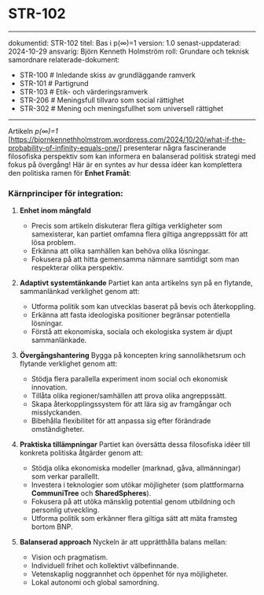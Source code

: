 # STR-102
---
dokumentid: STR-102
titel: Bas i p(∞)=1
version: 1.0
senast-uppdaterad: 2024-10-29
ansvarig: Björn Kenneth Holmström
roll: Grundare och teknisk samordnare
relaterade-dokument:
  - STR-100 # Inledande skiss av grundläggande ramverk
  - STR-101 # Partigrund
  - STR-103 # Etik- och värderingsramverk
  - STR-206 # Meningsfull tillvaro som social rättighet
  - STR-302 # Mening och meningsfullhet som universell rättighet
---

Artikeln *p(∞)=1* [https://bjornkennethholmstrom.wordpress.com/2024/10/20/what-if-the-probability-of-infinity-equals-one/] presenterar några fascinerande filosofiska perspektiv som kan informera en balanserad politisk strategi med fokus på övergång! Här är en syntes av hur dessa idéer kan komplettera den politiska ramen för **Enhet Framåt**:

### Kärnprinciper för integration:

1. **Enhet inom mångfald**
   - Precis som artikeln diskuterar flera giltiga verkligheter som samexisterar, kan partiet omfamna flera giltiga angreppssätt för att lösa problem.
   - Erkänna att olika samhällen kan behöva olika lösningar.
   - Fokusera på att hitta gemensamma nämnare samtidigt som man respekterar olika perspektiv.

2. **Adaptivt systemtänkande**
   Partiet kan anta artikelns syn på en flytande, sammanlänkad verklighet genom att:
   - Utforma politik som kan utvecklas baserat på bevis och återkoppling.
   - Erkänna att fasta ideologiska positioner begränsar potentiella lösningar.
   - Förstå att ekonomiska, sociala och ekologiska system är djupt sammanlänkade.

3. **Övergångshantering**
   Bygga på koncepten kring sannolikhetsrum och flytande verklighet genom att:
   - Stödja flera parallella experiment inom social och ekonomisk innovation.
   - Tillåta olika regioner/samhällen att prova olika angreppssätt.
   - Skapa återkopplingssystem för att lära sig av framgångar och misslyckanden.
   - Bibehålla flexibilitet för att anpassa sig efter förändrade omständigheter.

4. **Praktiska tillämpningar**
   Partiet kan översätta dessa filosofiska idéer till konkreta politiska åtgärder genom att:
   - Stödja olika ekonomiska modeller (marknad, gåva, allmänningar) som verkar parallellt.
   - Investera i teknologier som utökar möjligheter (som plattformarna **CommuniTree** och **SharedSpheres**).
   - Fokusera på att utöka mänsklig potential genom utbildning och personlig utveckling.
   - Utforma politik som erkänner flera giltiga sätt att mäta framsteg bortom BNP.

5. **Balanserad approach**
   Nyckeln är att upprätthålla balans mellan:
   - Vision och pragmatism.
   - Individuell frihet och kollektivt välbefinnande.
   - Vetenskaplig noggrannhet och öppenhet för nya möjligheter.
   - Lokal autonomi och global samordning.

